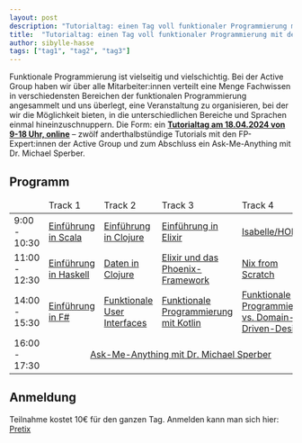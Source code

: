 ```yaml
---
layout: post
description: "Tutorialtag: einen Tag voll funktionaler Programmierung mit der Active Group"
title:  "Tutorialtag: einen Tag voll funktionaler Programmierung mit der Active Group"
author: sibylle-hasse
tags: ["tag1", "tag2", "tag3"]
---
```



Funktionale Programmierung ist vielseitig und vielschichtig. Bei der
Active Group haben wir über alle Mitarbeiter:innen verteilt eine Menge
Fachwissen in verschiedensten Bereichen der funktionalen
Programmierung angesammelt und uns überlegt, eine Veranstaltung zu
organisieren, bei der wir die Möglichkeit bieten, in die
unterschiedlichen Bereiche und Sprachen einmal hineinzuschnuppern. Die
Form: ein [**Tutorialtag am 18.04.2024 von 9-18 Uhr, online**](https://www.active-group.de/tutorialtag/2024/)
– zwölf anderthalbstündige Tutorials mit den FP-Expert:innen der Active Group und zum
Abschluss ein Ask-Me-Anything mit Dr. Michael Sperber.

<!-- more start -->

<!-- Das ist auch die Syntax für Kommentare, die im HTML nachher
auftauchen. -->

## Programm ##


<table>
  <thead>
    <tr>
      <td style="width: 12%"></td>
      <td style="width: 22%">Track 1</td>
      <td style="width: 22%">Track 2</td>
      <td style="width: 22%">Track 3</td>
      <td style="width: 22%">Track 4</td>
    </tr>
  </thead>

  <tbody>
    <tr>
      <td>9:00 - 10:30</td>
      <td><a title="Einführung in Scala" href="https://www.active-group.de/tutorialtag/2024/scala/">Einführung in Scala</a></td>
      <td><a title="Einführung in Clojure" href="https://www.active-group.de/tutorialtag/2024/clojure/">Einführung in Clojure</a></td>
      <td><a title="Einführung in Elixir" href="https://www.active-group.de/tutorialtag/2024/elixir/">Einführung in Elixir</a></td>
      <td><a title="Isabelle/HOL" href="https://www.active-group.de/tutorialtag/2024/isabelle/">Isabelle/HOL</a></td>
    </tr>
    <tr>
      <td>11:00 - 12:30</td>
      <td><a title="Einführung in Haskell" href="https://www.active-group.de/tutorialtag/2024/haskell/">Einführung in Haskell</a></td>
      <td><a title="Daten in Clojure" href="https://www.active-group.de/tutorialtag/2024/clojure-data/">Daten in Clojure</a></td>
      <td><a title="Elixir und das Phoenix-Framework" href="https://www.active-group.de/tutorialtag/2024/elixir-phoenix/">Elixir und das Phoenix-Framework</a></td>
      <td><a title="Nix from Scratch" href="https://www.active-group.de/tutorialtag/2024/nix/">Nix from Scratch</a></td>
    </tr>
    <tr>
      <td>14:00 - 15:30</td>
      <td><a title="Einführung in F-Sharp" href="https://www.active-group.de/tutorialtag/2024/fsharp/">Einführung in F#</a></td>
      <td><a title="Funktionale User Interfaces" href="https://www.active-group.de/tutorialtag/2024/ui/">Funktionale User Interfaces</a></td>
      <td><a title="Funktionale Programmierung mit Kotlin" href="https://www.active-group.de/tutorialtag/2024/kotlin/">Funktionale Programmierung mit Kotlin</a></td>
      <td><a title="Funktionale Programmierung vs. Domain-Driven-Design" href="https://www.active-group.de/tutorialtag/2024/ddd/">Funktionale Programmierung vs. Domain-Driven-Design</a></td>
    </tr>
    <tr>
      <td>16:00 - 17:30</td>
      <td colspan="4" style="text-align: center;"><a title="Ask-Me-Anything mit Dr. Michael Sperber" href="https://www.active-group.de/tutorialtag/2024/ama/">Ask-Me-Anything mit Dr. Michael Sperber</a></td>
    </tr>
  </tbody>
</table>


## Anmeldung ##

Teilnahme kostet 10€ für den ganzen Tag. Anmelden kann man sich hier: [Pretix](https://pretix.eu/activegroupgmbh/tutorialtag2024/)

<!-- more end -->

